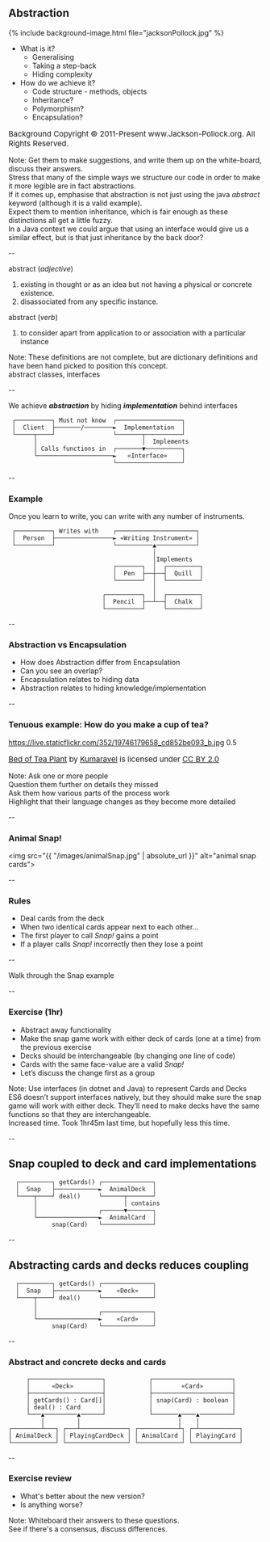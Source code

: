 ## Abstraction

{% include background-image.html file="jacksonPollock.jpg" %}

+ What is it?
    + Generalising
    + Taking a step-back
    + Hiding complexity
+ How do we achieve it?
    + Code structure - methods, objects
    + Inheritance?
    + Polymorphism?
    + Encapsulation?

<p style="float:bottom;font-size:15px">Background Copyright © 2011-Present www.Jackson-Pollock.org. All Rights Reserved.</p>

Note:
Get them to make suggestions, and write them up on the white-board, discuss their answers.  
Stress that many of the simple ways we structure our code in order to make it more legible are in fact abstractions.  
If it comes up, emphasise that abstraction is not just using the java _abstract_ keyword (although it is a valid example).  
Expect them to mention inheritance, which is fair enough as these distinctions all get a little fuzzy.  
In a Java context we could argue that using an interface would give us a similar effect, but is that just inheritance by the back door?  

--

abstract (*adjective*)

1. existing in thought or as an idea but not having a physical or concrete existence.
1. disassociated from any specific instance.

abstract (*verb*)

1. to consider apart from application to or association with a particular instance

Note: These definitions are not complete, but are dictionary definitions and have been hand picked to position this concept.  
  abstract classes, interfaces

--

We achieve ***abstraction*** by hiding
***implementation*** behind interfaces

```text
 ┌──────────┐ Must not know  ┌──────────────────┐
 │  Client  ├───────/────────►  Implementation  │
 └─────┬────┘                └───────┬──────────┘
       │                             │  Implements
       │ Calls functions in  ┌───────▼──────────┐
       └─────────────────────►   «Interface»    │
                             └──────────────────┘
```

--

### Example

Once you learn to write, you can write with any number of instruments.

```text
 ┌──────────┐ Writes with    ┌──────────────────────┐
 │  Person  ├────────────────► «Writing Instrument» │
 └──────────┘                └──────────▲───────────┘
                                        │
                                        │Implements
                             ┌───────┐  │  ┌─────────┐
                             │  Pen  ├──┼──┤  Quill  │
                             └───────┘  │  └─────────┘
                                        │
                          ┌──────────┐  │  ┌─────────┐
                          │  Pencil  ├──┴──┤  Chalk  │
                          └──────────┘     └─────────┘
```

--

### Abstraction vs Encapsulation

+ How does Abstraction differ from Encapsulation
+ Can you see an overlap?
+ Encapsulation relates to hiding data
+ Abstraction relates to hiding knowledge/implementation

--

### Tenuous example: How do you make a cup of tea?

<backgroundimage>https://live.staticflickr.com/352/19746179658_cd852be093_b.jpg</backgroundimage>
<backgroundimageopacity>0.5</backgroundimageopacity>



<p style="float:bottom;font-size:15px"><a href="https://www.flickr.com/photos/49694447@N00/19746179658">Bed of Tea Plant</a> by <a href="https://www.flickr.com/photos/49694447@N00">Kumaravel</a> is licensed under <a href="https://creativecommons.org/licenses/by/2.0/?ref=ccsearch&atype=html" style="margin-right: 5px;">CC BY 2.0</a></p>

Note: Ask one or more people  
  Question them further on details they missed  
  Ask them how various parts of the process work  
  Highlight that their language changes as they become more detailed  

--

### Animal Snap!

<img src="{{ "/images/animalSnap.jpg" | absolute_url }}" alt="animal snap cards">

--

### Rules

+ Deal cards from the deck
+ When two identical cards appear next to each other...
+ The first player to call _Snap!_ gains a point
+ If a player calls _Snap!_ incorrectly then they lose a point

--

Walk through the Snap example

--

### Exercise (1hr)

+ Abstract away functionality 
+ Make the snap game work with either deck of cards (one at a time) from the previous exercise
+ Decks should be interchangeable (by changing one line of code)
+ Cards with the same face-value are a valid _Snap!_
+ Let’s discuss the change first as a group

Note:
Use interfaces (in dotnet and Java) to represent Cards and Decks  
ES6 doesn’t support interfaces natively, but they should make sure the snap game will work with either deck. They’ll need to make decks have the same functions so that they are interchangeable.  
Increased time. Took 1hr45m last time, but hopefully less this time.

--

## Snap coupled to deck and card implementations

```text
  ┌─────────┐ getCards() ┌──────────────┐
  │  Snap   ├────────────►  AnimalDeck  │
  └────┬────┘ deal()     └──────┬───────┘
       │                        │ contains
       │                 ┌──────▼───────┐
       └─────────────────►  AnimalCard  │
            snap(Card)   └──────────────┘

```

--

## Abstracting cards and decks reduces coupling

```text
  ┌─────────┐ getCards() ┌──────────────┐
  │  Snap   ├────────────►    «Deck»    │
  └────┬────┘ deal()     └──────────────┘
       │                        
       │                 ┌──────────────┐
       └─────────────────►    «Card»    │
            snap(Card)   └──────────────┘

```

--

### Abstract and concrete decks and cards

```text
     ┌────────────────────┐            ┌──────────────────────┐
     │      «Deck»        │            │        «Card»        │
     ├────────────────────┤            ├──────────────────────┤
     │ getCards() : Card[]│            │ snap(Card) : boolean │
     │ deal() : Card      │            │                      │
     └───▲─────────▲──────┘            └───────▲────▲─────────┘
         │         │                           │    │
┌────────┴───┐ ┌───┴─────────────┐ ┌───────────┴┐ ┌─┴───────────┐
│ AnimalDeck │ │ PlayingCardDeck │ │ AnimalCard │ │ PlayingCard │
└────────────┘ └─────────────────┘ └────────────┘ └─────────────┘
```

--

### Exercise review

+ What's better about the new version?
+ Is anything worse?

Note:
Whiteboard their answers to these questions.  
See if there's a consensus, discuss differences.  

